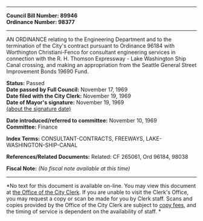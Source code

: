 * * * * *  
  
**Council Bill Number: [](#h0)[](#h2)89946**   
**Ordinance Number: 98377**  
  
* * * * *  
  
AN ORDINANCE relating to the Engineering Department and to the termination of the City's contract pursuant to Ordinance 96184 with Worthington Christiani-Fenco for consultant engineering services in connection with the R. H. Thomson Expressway - Lake Washington Ship Canal crossing, and making an appropriation from the Seattle General Street Improvement Bonds 19690 Fund.  
  
**Status:** Passed   
**Date passed by Full Council:** November 17, 1969   
**Date filed with the City Clerk:** November 19, 1969   
**Date of Mayor's signature:** November 19, 1969   
[(about the signature date)](/~public/approvaldate.htm)   
  
  
**Date introduced/referred to committee:** November 10, 1969   
**Committee:** Finance   
  
**Index Terms:** CONSULTANT-CONTRACTS, FREEWAYS, LAKE-WASHINGTON-SHIP-CANAL  
  
**References/Related Documents:** Related: CF 265061, Ord 96184, 98038  
  
**Fiscal Note:** *(No fiscal note available at this time)*  
  
* * * * *  
  
*No text for this document is available on-line. You may view this document at [the Office of the City Clerk](http://www.seattle.gov/leg/clerk/contactUs.htm). If you are unable to visit the Clerk's Office, you may request a copy or scan be made for you by Clerk staff. Scans and copies provided by the Office of the City Clerk are subject to [copy fees](http://clerk.seattle.gov/~public/clerkfees.htm), and the timing of service is dependent on the availability of staff. *  
  
  
